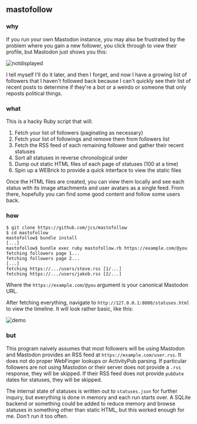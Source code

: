 ## mastofollow

### why

If you run your own Mastodon instance, you may also be frustrated by the
problem where you gain a new follower, you click through to view their profile,
but Mastodon just shows you this:

![notdisplayed](https://github.com/user-attachments/assets/a2e269b6-7b2a-4441-9de4-0b590e9f22f4)

I tell myself I'll do it later, and then I forget, and now I have a growing
list of followers that I haven't followed back because I can't quickly see
their list of recent posts to determine if they're a bot or a weirdo or someone
that only reposts political things.

### what

This is a hacky Ruby script that will:

1. Fetch your list of followers (paginating as necessary)
2. Fetch your list of followings and remove them from followers list
2. Fetch the RSS feed of each remaining follower and gather their recent
statuses
3. Sort all statuses in reverse chronological order
4. Dump out static HTML files of each page of statuses (100 at a time)
5. Spin up a WEBrick to provide a quick interface to view the static files

Once the HTML files are created, you can view them locally and see each status
with its image attachments and user avatars as a single feed.
From there, hopefully you can find some good content and follow some users
back.

### how

	$ git clone https://github.com/jcs/mastofollow
	$ cd mastofollow
	mastofollow$ bundle install
	[...]
	mastofollow$ bundle exec ruby mastofollow.rb https://example.com/@you
	fetching followers page 1...
	fetching followers page 2...
	[...]
	fetching https://.../users/steve.rss [1/...]
	fetching https://.../users/jakob.rss [2/...]

Where the `https://example.com/@you` argument is your canonical Mastodon URL.

After fetching everything, navigate to `http://127.0.0.1:8000/statuses.html` to
view the timeline.
It will look rather basic, like this:

![demo](https://github.com/user-attachments/assets/f71bd585-8bce-4a1e-8e84-204bc7ae4895)

### but

This program naively assumes that most followers will be using Mastodon
and Mastodon provides an RSS feed at `https://example.com/user.rss`.
It does not do proper WebFinger lookups or ActivityPub parsing.
If particular followers are not using Mastodon or their server does not provide
a `.rss` response, they will be skipped.
If their RSS feed does not provide `pubDate` dates for statuses, they will be
skipped.

The internal state of statuses is written out to `statuses.json` for further
inquiry, but everything is done in memory and each run starts over.
A SQLite backend or something could be added to reduce memory and browse
statuses in something other than static HTML, but this worked enough for me.
Don't run it too often.

